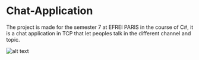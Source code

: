 # Chat-Application
The project is made for the semester 7 at EFREI PARIS in the course of C#, it is a chat application in TCP that let peoples talk in the different channel and topic.




![alt text](https://github.com/SebastienGT/Chat-Application/tree/main/Resources/Icon-Efrei.png?raw=true)
